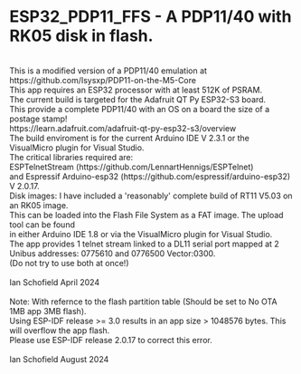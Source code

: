 # ESP32_PDP11_FFS - A PDP11/40 with RK05 disk in flash.
<br>
This is a modified version of a PDP11/40 emulation at https://github.com/Isysxp/PDP11-on-the-M5-Core<br>
This app requires an ESP32 processor with at least 512K of PSRAM.<br>
The current build is targeted for the Adafruit QT Py ESP32-S3 board.<br>
This provide a complete PDP11/40 with an OS on a board the size of a postage stamp!<br>
https://learn.adafruit.com/adafruit-qt-py-esp32-s3/overview<br>
The build enviroment is for the current Arduino IDE V 2.3.1 or the VisualMicro plugin for Visual Studio.<br>
The critical libraries required are:<br>
ESPTelnetStream (https://github.com/LennartHennigs/ESPTelnet)<br>
and Espressif Arduino-esp32 (https://github.com/espressif/arduino-esp32) V 2.0.17.<br>
Disk images: I have included a 'reasonably' complete build of RT11 V5.03 on an RK05 image.<br>
This can be loaded into the Flash File System as a FAT image. The upload tool can be found<br>
in either Arduino IDE 1.8 or via the VisualMicro plugin for Visual Studio.<br>
The app provides 1 telnet stream linked to a DL11 serial port mapped at 2 Unibus addresses: 0775610 and 0776500 Vector:0300.<br>
(Do not try to use both at once!)<br>
<br>
Ian Schofield April 2024<br>
<br>
Note: With refernce to the flash partition table (Should be set to No OTA 1MB app 3MB flash).<br>
Using ESP-IDF release >= 3.0 results in an app size > 1048576 bytes. This will overflow the app flash.<br>
Please use ESP-IDF release 2.0.17 to correct this error.<br>
<br>
Ian Schofield August 2024<br>


